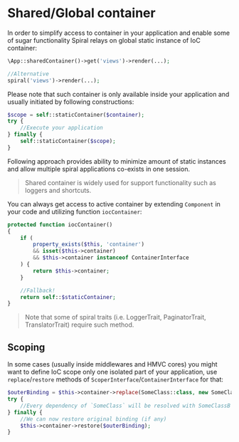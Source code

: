 # Shared/Global container
In order to simplify access to container in your application and enable some of sugar functionality Spiral relays on global static instance of IoC container:

```php
\App::sharedContainer()->get('views')->render(...);

//Alternative
spiral('views')->render(...);
```

Please note that such container is only available inside your application and usually initiated by following constructions:

```php
$scope = self::staticContainer($container);
try {
    //Execute your application
} finally {
    self::staticContainer($scope);
}
```

Following approach provides ability to minimize amount of static instances and allow multiple spiral applications co-exists in one session.

> Shared container is widely used for support functionality such as loggers and shortcuts.

You can always get access to active container by extending `Component` in your code and utilizing function `iocContainer`:

```php
protected function iocContainer()
{
    if (
        property_exists($this, 'container')
        && isset($this->container)
        && $this->container instanceof ContainerInterface
    ) {
        return $this->container;
    }

    //Fallback!
    return self::$staticContainer;
}
```

> Note that some of spiral traits (i.e. LoggerTrait, PaginatorTrait, TranslatorTrait) require such method.

## Scoping
In some cases (usually inside middlewares and HMVC cores) you might want to define IoC scope only one isolated part of your application, use `replace`/`restore` methods of `ScoperInterface`/`ContainerInterface` for that:

```php
$outerBinding = $this->container->replace(SomeClass::class, new SomeClassB());
try {
    //Every dependency of `SomeClass` will be resolved with SomeClassB
} finally {
    //We can now restore original binding (if any)
    $this->container->restore($outerBinding);
}
```